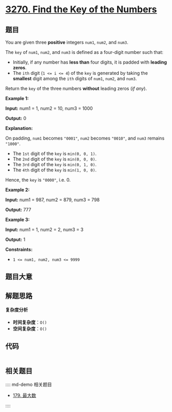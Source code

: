 # [3270. Find the Key of the Numbers](https://leetcode.com/problems/find-the-key-of-the-numbers/)

## 题目

You are given three **positive** integers `num1`, `num2`, and `num3`.

The `key` of `num1`, `num2`, and `num3` is defined as a four-digit number such
that:

- Initially, if any number has **less than** four digits, it is padded with **leading zeros**.
- The `ith` digit (`1 <= i <= 4`) of the `key` is generated by taking the **smallest** digit among the `ith` digits of `num1`, `num2`, and `num3`.

Return the `key` of the three numbers **without** leading zeros (_if any_).

**Example 1:**

**Input:** num1 = 1, num2 = 10, num3 = 1000

**Output:** 0

**Explanation:**

On padding, `num1` becomes `"0001"`, `num2` becomes `"0010"`, and `num3`
remains `"1000"`.

- The `1st` digit of the `key` is `min(0, 0, 1)`.
- The `2nd` digit of the `key` is `min(0, 0, 0)`.
- The `3rd` digit of the `key` is `min(0, 1, 0)`.
- The `4th` digit of the `key` is `min(1, 0, 0)`.

Hence, the `key` is `"0000"`, i.e. 0.

**Example 2:**

**Input:** num1 = 987, num2 = 879, num3 = 798

**Output:** 777

**Example 3:**

**Input:** num1 = 1, num2 = 2, num3 = 3

**Output:** 1

**Constraints:**

- `1 <= num1, num2, num3 <= 9999`

## 题目大意

## 解题思路

#### 复杂度分析

- **时间复杂度**：`O()`
- **空间复杂度**：`O()`

## 代码

```javascript

```

## 相关题目

:::: md-demo 相关题目

- [179. 最大数](https://leetcode.com/problems/largest-number)

::::
